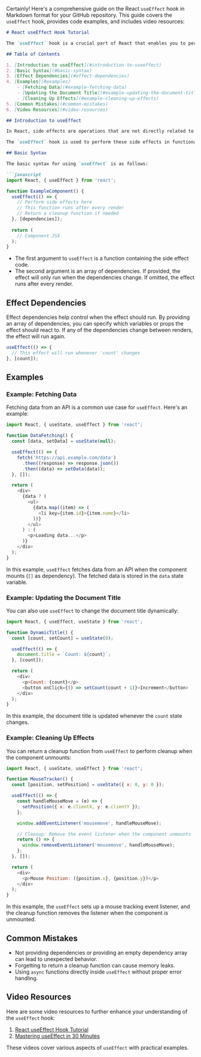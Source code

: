 Certainly! Here's a comprehensive guide on the React `useEffect` hook in Markdown format for your GitHub repository. This guide covers the `useEffect` hook, provides code examples, and includes video resources:

```markdown
# React useEffect Hook Tutorial

The `useEffect` hook is a crucial part of React that enables you to perform side effects in your functional components. Side effects include data fetching, DOM manipulation, and more. This tutorial will explain what `useEffect` is, how to use it, and provide examples to help you understand its functionality.

## Table of Contents

1. [Introduction to useEffect](#introduction-to-useeffect)
2. [Basic Syntax](#basic-syntax)
3. [Effect Dependencies](#effect-dependencies)
4. [Examples](#examples)
    - [Fetching Data](#example-fetching-data)
    - [Updating the Document Title](#example-updating-the-document-title)
    - [Cleaning Up Effects](#example-cleaning-up-effects)
5. [Common Mistakes](#common-mistakes)
6. [Video Resources](#video-resources)

## Introduction to useEffect

In React, side effects are operations that are not directly related to rendering but still need to be performed in functional components. Examples of side effects include making API requests, subscribing to external data sources, or changing the document title.

The `useEffect` hook is used to perform these side effects in functional components. It allows you to synchronize the component with the browser's lifecycle events, such as mounting, updating, and unmounting.

## Basic Syntax

The basic syntax for using `useEffect` is as follows:

```javascript
import React, { useEffect } from 'react';

function ExampleComponent() {
  useEffect(() => {
    // Perform side effects here
    // This function runs after every render
    // Return a cleanup function if needed
  }, [dependencies]);
  
  return (
    // Component JSX
  );
}
```

- The first argument to `useEffect` is a function containing the side effect code.
- The second argument is an array of dependencies. If provided, the effect will only run when the dependencies change. If omitted, the effect runs after every render.

## Effect Dependencies

Effect dependencies help control when the effect should run. By providing an array of dependencies, you can specify which variables or props the effect should react to. If any of the dependencies change between renders, the effect will run again.

```javascript
useEffect(() => {
  // This effect will run whenever 'count' changes
}, [count]);
```

## Examples

### Example: Fetching Data

Fetching data from an API is a common use case for `useEffect`. Here's an example:

```javascript
import React, { useState, useEffect } from 'react';

function DataFetching() {
  const [data, setData] = useState(null);

  useEffect(() => {
    fetch('https://api.example.com/data')
      .then((response) => response.json())
      .then((data) => setData(data));
  }, []);

  return (
    <div>
      {data ? (
        <ul>
          {data.map((item) => (
            <li key={item.id}>{item.name}</li>
          ))}
        </ul>
      ) : (
        <p>Loading data...</p>
      )}
    </div>
  );
}
```

In this example, `useEffect` fetches data from an API when the component mounts (`[]` as dependency). The fetched data is stored in the `data` state variable.

### Example: Updating the Document Title

You can also use `useEffect` to change the document title dynamically:

```javascript
import React, { useEffect, useState } from 'react';

function DynamicTitle() {
  const [count, setCount] = useState(0);

  useEffect(() => {
    document.title = `Count: ${count}`;
  }, [count]);

  return (
    <div>
      <p>Count: {count}</p>
      <button onClick={() => setCount(count + 1)}>Increment</button>
    </div>
  );
}
```

In this example, the document title is updated whenever the `count` state changes.

### Example: Cleaning Up Effects

You can return a cleanup function from `useEffect` to perform cleanup when the component unmounts:

```javascript
import React, { useState, useEffect } from 'react';

function MouseTracker() {
  const [position, setPosition] = useState({ x: 0, y: 0 });

  useEffect(() => {
    const handleMouseMove = (e) => {
      setPosition({ x: e.clientX, y: e.clientY });
    };

    window.addEventListener('mousemove', handleMouseMove);

    // Cleanup: Remove the event listener when the component unmounts
    return () => {
      window.removeEventListener('mousemove', handleMouseMove);
    };
  }, []);

  return (
    <div>
      <p>Mouse Position: ({position.x}, {position.y})</p>
    </div>
  );
}
```

In this example, the `useEffect` sets up a mouse tracking event listener, and the cleanup function removes the listener when the component is unmounted.

## Common Mistakes

- Not providing dependencies or providing an empty dependency array can lead to unexpected behavior.
- Forgetting to return a cleanup function can cause memory leaks.
- Using `async` functions directly inside `useEffect` without proper error handling.

## Video Resources

Here are some video resources to further enhance your understanding of the `useEffect` hook:

1. [React useEffect Hook Tutorial](https://www.youtube.com/watch?v=0ZJgIjIuY7U)
2. [Mastering useEffect in 30 Minutes](https://www.youtube.com/watch?v=0ZJgIjIuY7U)

These videos cover various aspects of `useEffect` with practical examples.

```
